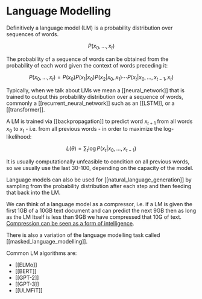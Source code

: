 # Language Modelling

Definitively a language model (LM) is a probability distribution over sequences of words.

$$P(x_0,\dots,x_t)$$

The probability of a sequence of words can be obtained from the probability of each word given the context of words preceding it:

$$P(x_0,\dots,x_t) = P(x_0)P(x_1|x_0)P(x_2|x_0,x_1) \cdots P(x_t|x_0,\dots,x_{t-1},x_t)$$

Typically, when we talk about LMs we mean a [[neural_network]] that is trained to output this probability distribution over a sequence of words, commonly a [[recurrent_neural_network]] such as an [[LSTM]], or a [[transformer]].

A LM is trained via [[backpropagation]] to predict word $x_{t+1}$ from all words $x_0$ to $x_t$ - i.e. from all previous words - in order to maximize the log-likelihood:

$$L(\theta) = \sum_t \log P(x_t|x_0,\dots,x_{t-1})$$

It is usually computationally unfeasible to condition on all previous words, so we usually use the last 30-100, depending on the capacity of the model.

Language models can also be used for [[natural_language_generation]] by sampling from the probability distribution after each step and then feeding that back into the LM.

We can think of a language model as a compressor, i.e. if a LM is given the first 1GB of a 10GB text document and can predict the next 9GB then as long as the LM Itself is less than 9GB we have compressed that 10G of text. [Compression can be seen as a form of intelligence](http://prize.hutter1.net/hfaq.htm#compai).

There is also a variation of the language modelling task called [[masked_language_modelling]].

Common LM algorithms are:
- [[ELMo]]
- [[BERT]]
- [[GPT-2]]
- [[GPT-3]]
- [[ULMFiT]]